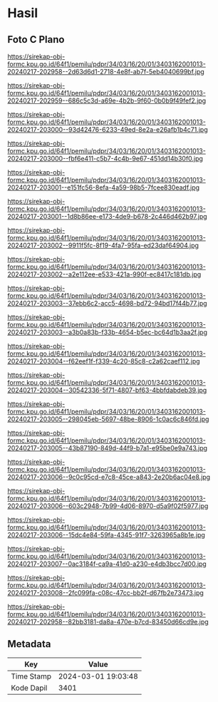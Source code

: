 # Hasil

## Foto C Plano

https://sirekap-obj-formc.kpu.go.id/64f1/pemilu/pdpr/34/03/16/20/01/3403162001013-20240217-202958--2d63d6d1-2718-4e8f-ab7f-5eb4040699bf.jpg

https://sirekap-obj-formc.kpu.go.id/64f1/pemilu/pdpr/34/03/16/20/01/3403162001013-20240217-202959--686c5c3d-a69e-4b2b-9f60-0b0b9f49fef2.jpg

https://sirekap-obj-formc.kpu.go.id/64f1/pemilu/pdpr/34/03/16/20/01/3403162001013-20240217-203000--93d42476-6233-49ed-8e2a-e26afb1b4c71.jpg

https://sirekap-obj-formc.kpu.go.id/64f1/pemilu/pdpr/34/03/16/20/01/3403162001013-20240217-203000--fbf6e411-c5b7-4c4b-9e67-451dd14b30f0.jpg

https://sirekap-obj-formc.kpu.go.id/64f1/pemilu/pdpr/34/03/16/20/01/3403162001013-20240217-203001--e151fc56-8efa-4a59-98b5-7fcee830eadf.jpg

https://sirekap-obj-formc.kpu.go.id/64f1/pemilu/pdpr/34/03/16/20/01/3403162001013-20240217-203001--1d8b86ee-e173-4de9-b678-2c446d462b97.jpg

https://sirekap-obj-formc.kpu.go.id/64f1/pemilu/pdpr/34/03/16/20/01/3403162001013-20240217-203002--9911f5fc-8f19-4fa7-95fa-ed23daf64904.jpg

https://sirekap-obj-formc.kpu.go.id/64f1/pemilu/pdpr/34/03/16/20/01/3403162001013-20240217-203002--a2e112ee-e533-421a-990f-ec8417c181db.jpg

https://sirekap-obj-formc.kpu.go.id/64f1/pemilu/pdpr/34/03/16/20/01/3403162001013-20240217-203003--37ebb6c2-acc5-4698-bd72-94bd17f44b77.jpg

https://sirekap-obj-formc.kpu.go.id/64f1/pemilu/pdpr/34/03/16/20/01/3403162001013-20240217-203003--a3b0a83b-f33b-4654-b5ec-bc64d1b3aa2f.jpg

https://sirekap-obj-formc.kpu.go.id/64f1/pemilu/pdpr/34/03/16/20/01/3403162001013-20240217-203004--f62eef1f-f339-4c20-85c8-c2a62caef112.jpg

https://sirekap-obj-formc.kpu.go.id/64f1/pemilu/pdpr/34/03/16/20/01/3403162001013-20240217-203004--30542336-5f71-4807-bf63-4bbfdabdeb39.jpg

https://sirekap-obj-formc.kpu.go.id/64f1/pemilu/pdpr/34/03/16/20/01/3403162001013-20240217-203005--298045eb-5697-48be-8906-1c0ac6c846fd.jpg

https://sirekap-obj-formc.kpu.go.id/64f1/pemilu/pdpr/34/03/16/20/01/3403162001013-20240217-203005--43b87190-849d-44f9-b7a1-e95be0e9a743.jpg

https://sirekap-obj-formc.kpu.go.id/64f1/pemilu/pdpr/34/03/16/20/01/3403162001013-20240217-203006--9c0c95cd-e7c8-45ce-a843-2e20b6ac04e8.jpg

https://sirekap-obj-formc.kpu.go.id/64f1/pemilu/pdpr/34/03/16/20/01/3403162001013-20240217-203006--603c2948-7b99-4d06-8970-d5a9f02f5977.jpg

https://sirekap-obj-formc.kpu.go.id/64f1/pemilu/pdpr/34/03/16/20/01/3403162001013-20240217-203006--15dc4e84-59fa-4345-91f7-3263965a8b1e.jpg

https://sirekap-obj-formc.kpu.go.id/64f1/pemilu/pdpr/34/03/16/20/01/3403162001013-20240217-203007--0ac3184f-ca9a-41d0-a230-e4db3bcc7d00.jpg

https://sirekap-obj-formc.kpu.go.id/64f1/pemilu/pdpr/34/03/16/20/01/3403162001013-20240217-203008--2fc099fa-c08c-47cc-bb2f-d67fb2e73473.jpg

https://sirekap-obj-formc.kpu.go.id/64f1/pemilu/pdpr/34/03/16/20/01/3403162001013-20240217-202958--82bb3181-da8a-470e-b7cd-83450d66cd9e.jpg


## Metadata

| Key        | Value               |
| ---------- | ------------------- |
| Time Stamp | 2024-03-01 19:03:48 |
| Kode Dapil | 3401                |



